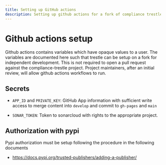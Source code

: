 ```yaml
---
title: Setting up GitHub actions
description: Setting up github actions for a fork of compliance trestle for development
---
```


# Github actions setup

Github actions contains variables which have opaque values to a user.
The variables are documented here such that trestle can be setup on a fork for independent development.
This is not required to open a pull request against the compliance-trestle project.
Project maintainers, after an initial review, will allow github actions workflows to run.

## Secrets

- `APP_ID` and `PRIVATE_KEY`: GitHub App information with sufficient write access to merge content into `develop` and commit to `gh-pages` and `main`

- `SONAR_TOKEN`: Token to sonarcloud with rights to the appropriate project.

## Authorization with pypi

Pypi authorization must be setup following the procedure in the following documents

- https://docs.pypi.org/trusted-publishers/adding-a-publisher/
